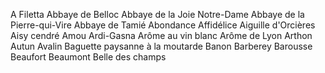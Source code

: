 A Filetta
Abbaye de Belloc
Abbaye de la Joie Notre-Dame
Abbaye de la Pierre-qui-Vire
Abbaye de Tamié
Abondance
Affidélice
Aiguille d'Orcières
Aisy cendré
Amou
Ardi-Gasna
Arôme au vin blanc
Arôme de Lyon
Arthon
Autun
Avalin
Baguette paysanne à la moutarde
Banon
Barberey
Barousse
Beaufort
Beaumont
Belle des champs